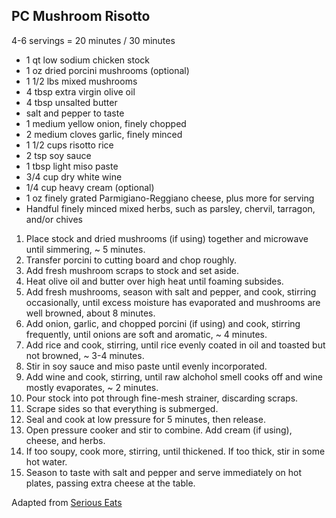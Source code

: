 ## PC Mushroom Risotto

4-6 servings = 20 minutes / 30 minutes

* 1 qt low sodium chicken stock
* 1 oz dried porcini mushrooms (optional)
* 1 1/2 lbs mixed mushrooms
* 4 tbsp extra virgin olive oil
* 4 tbsp unsalted butter
* salt and pepper to taste
* 1 medium yellow onion, finely chopped
* 2 medium cloves garlic, finely minced
* 1 1/2 cups risotto rice
* 2 tsp soy sauce
* 1 tbsp light miso paste
* 3/4 cup dry white wine
* 1/4 cup heavy cream (optional)
* 1 oz finely grated Parmigiano-Reggiano cheese, plus more for serving
* Handful finely minced mixed herbs, such as parsley, chervil, tarragon, and/or chives

1. Place stock and dried mushrooms (if using) together and microwave until simmering, ~ 5 minutes.
2. Transfer porcini to cutting board and chop roughly.
3. Add fresh mushroom scraps to stock and set aside.
4. Heat olive oil and butter over high heat until foaming subsides.
5. Add fresh mushrooms, season with salt and pepper, and cook, stirring occasionally, until excess moisture has evaporated and mushrooms are well browned, about 8 minutes.
6. Add onion, garlic, and chopped porcini (if using) and cook, stirring frequently, until onions are soft and aromatic, ~ 4 minutes.
7. Add rice and cook, stirring, until rice evenly coated in oil and toasted but not browned, ~ 3-4 minutes.
8. Stir in soy sauce and miso paste until evenly incorporated.
9. Add wine and cook, stirring, until raw alchohol smell cooks off and wine mostly evaporates, ~ 2 minutes.
10. Pour stock into pot through fine-mesh strainer, discarding scraps.
11. Scrape sides so that everything is submerged.
12. Seal and cook at low pressure for 5 minutes, then release.
13. Open pressure cooker and stir to combine. Add cream (if using), cheese, and herbs.
14. If too soupy, cook more, stirring, until thickened. If too thick, stir in some hot water.
15. Season to taste with salt and pepper and serve immediately on hot plates, passing extra cheese at the table.

Adapted from [Serious Eats](https://www.seriouseats.com/recipes/2014/12/pressure-cooker-mushroom-risotto-recipe.html)
